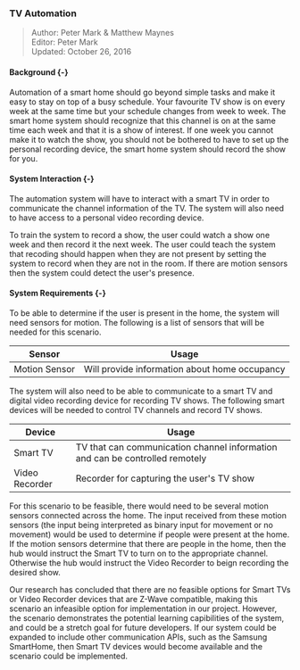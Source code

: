 ### TV Automation

> Author: Peter Mark & Matthew Maynes <br/>
> Editor: Peter Mark <br/>
> Updated: October 26, 2016 <br/>

#### Background {-}

Automation of a smart home should go beyond simple tasks and make it easy to stay on top of a busy
schedule. Your favourite TV show is on every week at the same time but your schedule changes from
week to week. The smart home system should recognize that this channel is on at the same time
each week and that it is a show of interest. If one week you cannot make it to watch the show, you
should not be bothered to have to set up the personal recording device, the smart home system
should record the show for you.

#### System Interaction {-}

The automation system will have to interact with a smart TV in order to communicate the channel
information of the TV. The system will also need to have access to a personal video recording
device.

To train the system to record a show, the user could watch a show one week and then record it the
next week. The user could teach the system that recoding should happen when they are not present
by setting the system to record when they are not in the room. If there are motion sensors then
the system could detect the user's presence.


#### System Requirements {-}

To be able to determine if the user is present in the home, the system will need sensors for motion.
 The following is a list of sensors that will be needed for this scenario.

| Sensor        | Usage                                         |
| ------------- | --------------------------------------------- |
| Motion Sensor | Will provide information about home occupancy |


The system will also need to be able to communicate to a smart TV and digital video recording
device for recording TV shows. The following smart devices will be needed to control TV channels
and record TV shows.

| Device         | Usage                                                                        |
| -------------- | ---------------------------------------------------------------------------- |
| Smart TV       | TV that can communication channel information and can be controlled remotely |
| Video Recorder | Recorder for capturing the user's TV show                                    |

For this scenario to be feasible, there would need to be several motion sensors connected across the
home. The input received from these motion sensors (the input being interpreted as binary input 
for movement or no movement) would be used to determine if people were present at the home. If the
motion sensors determine that there are people in the home, then the hub would instruct the Smart
TV to turn on to the appropriate channel. Otherwise the hub would instruct the Video Recorder to 
beign recording the desired show.

Our research has concluded that there are no feasible options for Smart TVs or Video Recorder 
devices that are Z-Wave compatible, making this scenario an infeasible option for implementation in 
our project. However, the scenario demonstrates the potential learning capibilities of the system, 
and could be a stretch goal for future developers. If our system could be expanded to include other
communication APIs, such as the Samsung SmartHome, then Smart TV devices would become available and
the scenario could be implemented.

